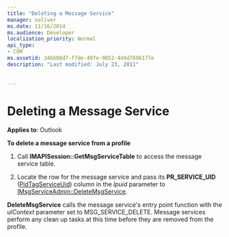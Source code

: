 ```yaml
---
title: "Deleting a Message Service"
manager: soliver
ms.date: 11/16/2014
ms.audience: Developer
localization_priority: Normal
api_type:
- COM
ms.assetid: 346608d7-f7de-497e-9852-4d4d7696177e
description: "Last modified: July 23, 2011"
 
 
---
```


# Deleting a Message Service

  
  
**Applies to**: Outlook 
  
 **To delete a message service from a profile**
  
1. Call **IMAPISession::GetMsgServiceTable** to access the message service table. 
    
2. Locate the row for the message service and pass its **PR_SERVICE_UID** ([PidTagServiceUid](pidtagserviceuid-canonical-property.md)) column in the  _lpuid_ parameter to [IMsgServiceAdmin::DeleteMsgService](imsgserviceadmin-deletemsgservice.md). 
    
 **DeleteMsgService** calls the message service's entry point function with the  _ulContext_ parameter set to MSG_SERVICE_DELETE. Message services perform any clean up tasks at this time before they are removed from the profile. 
  

